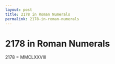 ```yaml
---
layout: post
title: 2178 in Roman Numerals
permalink: 2178-in-roman-numerals
---
```


# 2178 in Roman Numerals

2178 = MMCLXXVIII
